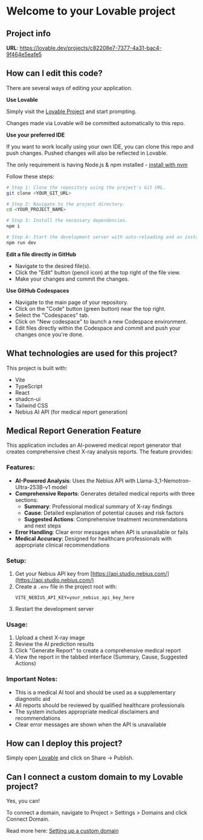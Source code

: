 # Welcome to your Lovable project

## Project info

**URL**: https://lovable.dev/projects/c82208e7-7377-4a31-bac4-9f464e5eafe5

## How can I edit this code?

There are several ways of editing your application.

**Use Lovable**

Simply visit the [Lovable Project](https://lovable.dev/projects/c82208e7-7377-4a31-bac4-9f464e5eafe5) and start prompting.

Changes made via Lovable will be committed automatically to this repo.

**Use your preferred IDE**

If you want to work locally using your own IDE, you can clone this repo and push changes. Pushed changes will also be reflected in Lovable.

The only requirement is having Node.js & npm installed - [install with nvm](https://github.com/nvm-sh/nvm#installing-and-updating)

Follow these steps:

```sh
# Step 1: Clone the repository using the project's Git URL.
git clone <YOUR_GIT_URL>

# Step 2: Navigate to the project directory.
cd <YOUR_PROJECT_NAME>

# Step 3: Install the necessary dependencies.
npm i

# Step 4: Start the development server with auto-reloading and an instant preview.
npm run dev
```

**Edit a file directly in GitHub**

- Navigate to the desired file(s).
- Click the "Edit" button (pencil icon) at the top right of the file view.
- Make your changes and commit the changes.

**Use GitHub Codespaces**

- Navigate to the main page of your repository.
- Click on the "Code" button (green button) near the top right.
- Select the "Codespaces" tab.
- Click on "New codespace" to launch a new Codespace environment.
- Edit files directly within the Codespace and commit and push your changes once you're done.

## What technologies are used for this project?

This project is built with:

- Vite
- TypeScript
- React
- shadcn-ui
- Tailwind CSS
- Nebius AI API (for medical report generation)

## Medical Report Generation Feature

This application includes an AI-powered medical report generator that creates comprehensive chest X-ray analysis reports. The feature provides:

### Features:
- **AI-Powered Analysis**: Uses the Nebius API with Llama-3_1-Nemotron-Ultra-253B-v1 model
- **Comprehensive Reports**: Generates detailed medical reports with three sections:
  - **Summary**: Professional medical summary of X-ray findings
  - **Cause**: Detailed explanation of potential causes and risk factors
  - **Suggested Actions**: Comprehensive treatment recommendations and next steps
- **Error Handling**: Clear error messages when API is unavailable or fails
- **Medical Accuracy**: Designed for healthcare professionals with appropriate clinical recommendations

### Setup:
1. Get your Nebius API key from [https://api.studio.nebius.com/](https://api.studio.nebius.com/)
2. Create a `.env` file in the project root with:
   ```
   VITE_NEBIUS_API_KEY=your_nebius_api_key_here
   ```
3. Restart the development server

### Usage:
1. Upload a chest X-ray image
2. Review the AI prediction results
3. Click "Generate Report" to create a comprehensive medical report
4. View the report in the tabbed interface (Summary, Cause, Suggested Actions)

### Important Notes:
- This is a medical AI tool and should be used as a supplementary diagnostic aid
- All reports should be reviewed by qualified healthcare professionals
- The system includes appropriate medical disclaimers and recommendations
- Clear error messages are shown when the API is unavailable

## How can I deploy this project?

Simply open [Lovable](https://lovable.dev/projects/c82208e7-7377-4a31-bac4-9f464e5eafe5) and click on Share -> Publish.

## Can I connect a custom domain to my Lovable project?

Yes, you can!

To connect a domain, navigate to Project > Settings > Domains and click Connect Domain.

Read more here: [Setting up a custom domain](https://docs.lovable.dev/tips-tricks/custom-domain#step-by-step-guide)
